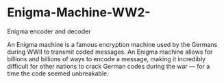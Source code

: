 # Enigma-Machine-WW2-  
Enigma encoder and decoder 

An Enigma machine is a famous encryption machine used by the Germans during WWII to transmit coded messages. An Enigma machine allows for billions and billions of ways to encode a message, making it incredibly difficult for other nations to crack German codes during the war — for a time the code seemed unbreakable.

